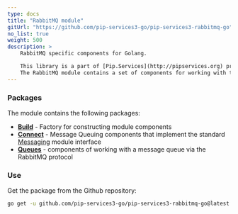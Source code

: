 ```yaml
---
type: docs
title: "RabbitMQ module"
gitUrl: "https://github.com/pip-services3-go/pip-services3-rabbitmq-go"
no_list: true
weight: 500
description: > 
    RabbitMQ specific components for Golang.

    This library is a part of [Pip.Services](http://pipservices.org) project.
    The RabbitMQ module contains a set of components for working with the message queue in RabbitMQ through the AMQP protocol.
---
```


### Packages

The module contains the following packages:
- [**Build**](build) - Factory for constructing module components
- [**Connect**](connect) - Message Queuing components that implement the standard [Messaging](../messaging/) module interface
- [**Queues**](queues) - components of working with a message queue via the RabbitMQ protocol


### Use

Get the package from the Github repository:
```bash
go get -u github.com/pip-services3-go/pip-services3-rabbitmq-go@latest
```

